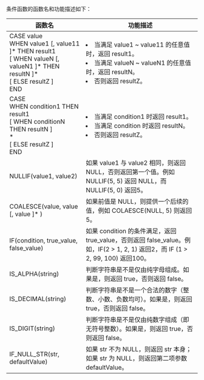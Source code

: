 条件函数的函数名和功能描述如下：
<table>
<thead>
<tr>
<th>函数名</th>
<th>功能描述</th>
</tr>
</thead>
<tbody><tr>
<td>CASE value<br>WHEN value1 [, value11 ]* THEN result1<br>[ WHEN valueN [, valueN1 ]* THEN resultN ]*<br>[ ELSE resultZ ]<br>END</td>
<td><li>当满足 value1 ~ value11 的任意值时，返回 result1。</li><li>当满足 valueN ~ valueN1 的任意值时，返回 resultN。</li><li>否则返回 resultZ。</li></td>
</tr>
<tr>
<td>CASE<br>WHEN condition1 THEN result1<br>[ WHEN conditionN THEN resultN ]<br>*<br>[ ELSE resultZ ]<br>END</td>
<td><li>当满足 condition1 时返回 result1。</li><li>当满足 condition 时返回 resultN。</li><li>否则返回 resultZ。</li></td>
</tr>
<tr>
<td>NULLIF(value1, value2)</td>
<td>如果 value1 与 value2 相同，则返回 NULL，否则返回第一个值。例如 NULLIF(5, 5) 返回 NULL，而 NULLIF(5, 0) 返回5。</td>
</tr>
<tr>
<td>COALESCE(value, value [, value ]* )</td>
<td>如果前值是 NULL，则提供一个后续的值，例如 COLAESCE(NULL, 5) 则返回5。</td>
</tr>
<tr>
<td>IF(condition, true_value, false_value)</td>
<td>如果 condition 的条件满足，返回 true_value，否则返回 false_value。例如，IF(2 &gt; 1, 2, 1) 返回2，而 IF (1 &gt; 2, 99, 100) 返回100。</td>
</tr>
<tr>
<td>IS_ALPHA(string)</td>
<td>判断字符串是不是仅由纯字母组成。如果是，则返回 true，否则返回 false。</td>
</tr>
<tr>
<td>IS_DECIMAL(string)</td>
<td>判断字符串是不是一个合法的数字（整数、小数、负数均可）。如果是，则返回 true，否则返回 false。</td>
</tr>
<tr>
<td>IS_DIGIT(string)</td>
<td>判断字符串是不是仅由纯数字组成（即无符号整数）。如果是，则返回 true，否则返回 false。</td>
</tr>
<tr>
<td>IF_NULL_STR(str, defaultValue)</td>
<td>如果 str 不为 NULL，则返回 str 本身；如果 str 为 NULL，则返回第二项参数 defaultValue。</td>
</tr>
</tbody></table>

